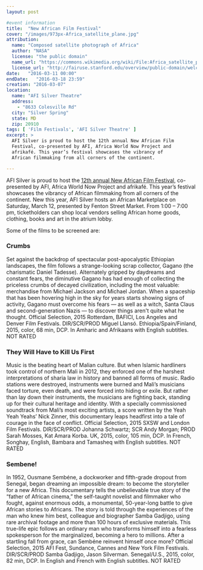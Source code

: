 ```yaml
---
layout: post

#event information
title:  "New African Film Festival"
cover: "/images/973px-Africa_satellite_plane.jpg"
attribution:
  name: "Composed satellite photograph of Africa"
  author: "NASA"
  license: "the public domain"
  name_url: "https://commons.wikimedia.org/wiki/File:Africa_satellite_plane.jpg"
  license_url: "http://fairuse.stanford.edu/overview/public-domain/welcome"
date:   "2016-03-11 00:00"
endDate:   "2016-03-18 23:59"
creation: "2016-03-07"
location:
  name: "AFI Silver Theatre"
  address:
    - "8633 Colesville Rd"
  city: "Silver Spring"
  state: MD
  zip: 20910
tags: [ 'Film Festivals', 'AFI Silver Theatre' ]
excerpt: >
  AFI Silver is proud to host the 12th annual New African Film 
  Festival, co-presented by AFI, Africa World Now Project and 
  afrikafé. This year’s festival showcases the vibrancy of 
  African filmmaking from all corners of the continent.

---
```


AFI Silver is proud to host the [12th annual New African Film Festival](http://silver.afi.com/Browsing/EventsAndExperiences/EventDetails/0000000027),
co-presented by AFI, Africa World Now Project and afrikafé. This year’s
festival showcases the vibrancy of African filmmaking from all
corners of the continent. New this year, AFI Silver hosts an African
Marketplace on Saturday, March 12, presented by Fenton Street Market.
From 1:00 – 7:00 pm, ticketholders can shop local vendors selling
African home goods, clothing, books and art in the atrium lobby.

Some of the films to be screened are:

### Crumbs

Set against the backdrop of spectacular post-apocalyptic Ethiopian
landscapes, the film follows a strange-looking scrap collector, Gagano
(the charismatic Daniel Tadesse). Alternately gripped by daydreams and
constant fears, the diminutive Gagano has had enough of collecting
the priceless crumbs of decayed civilization, including the most
valuable: merchandise from Michael Jackson and Michael Jordan. When a
spaceship that has been hovering high in the sky for years starts
showing signs of activity, Gagano must overcome his fears — as well as
a witch, Santa Claus and second-generation Nazis — to discover things
aren't quite what he thought. Official Selection, 2015 Rotterdam,
BAFICI, Los Angeles and Denver Film Festivals. DIR/SCR/PROD Miguel
Llansó. Ethiopia/Spain/Finland, 2015, color, 68 min, DCP. In Amharic
and Afrikaans with English subtitles. NOT RATED

### They Will Have to Kill Us First

Music is the beating heart of Malian culture. But when Islamic
hardliners took control of northern Mali in 2012, they enforced one of
the harshest interpretations of sharia law in history and banned all
forms of music. Radio stations were destroyed, instruments were burned
and Mali’s musicians faced torture, even death, and were forced into
hiding or exile. But rather than lay down their instruments, the
musicians are fighting back, standing up for their cultural heritage
and identity. With a specially commissioned soundtrack from Mali’s most
exciting artists, a score written by the Yeah Yeah Yeahs’ Nick Zinner,
this documentary leaps headfirst into a tale of courage in the face of
conflict. Official Selection, 2015 SXSW and London Film Festivals.
DIR/SCR/PROD Johanna Schwartz; SCR Andy Morgan; PROD Sarah Mosses,
Kat Amara Korba. UK, 2015, color, 105 min, DCP. In French, Songhay,
English, Bambara and Tamasheq with English subtitles. NOT RATED

### Sembene!

In 1952, Ousmane Sembéne, a dockworker and fifth-grade dropout
from Senegal, began dreaming an impossible dream: to become the
storyteller for a new Africa. This documentary tells the unbelievable
true story of the “father of African cinema,” the self-taught novelist
and filmmaker who fought, against enormous odds, a monumental,
50-year-long battle to give African stories to Africans. The story is
told through the experiences of the man who knew him best, colleague
and biographer Samba Gadjigo, using rare archival footage and more
than 100 hours of exclusive materials. This true-life epic follows an
ordinary man who transforms himself into a fearless spokesperson for
the marginalized, becoming a hero to millions. After a startling fall
from grace, can Sembéne reinvent himself once more? Official Selection,
2015 AFI Fest, Sundance, Cannes and New York Film Festivals.
DIR/SCR/PROD Samba Gadjigo, Jason Silverman. Senegal/U.S., 2015,
color, 82 min, DCP. In English and French with English subtitles.
NOT RATED

